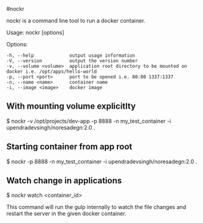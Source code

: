 #nockr

nockr is a command line tool to run a docker container.

 Usage: nockr [options]

  Options:

    -h, --help             output usage information
    -V, --version          output the version number
    -v, --volume <volume>  application root directory to be mounted on docker i.e. /opt/apps/hello-world
    -p, --port <port>      port to be opened i.e. 80:80 1337:1337
    -n, --name <name>      container name
    -i, --image <image>    docker image

## With mounting volume explicitlty 

$ nockr -v /opt/projects/dev-app -p 8888 -n my_test_container -i upendradevsingh/noresadegn:2.0 .

## Starting container from app root

$ nockr -p 8888 -n my_test_container -i upendradevsingh/noresadegn:2.0 .

## Watch change in applications

$ nockr watch <container_id>

This command will run the gulp internally to watch the file changes and restart the server in the given docker container.